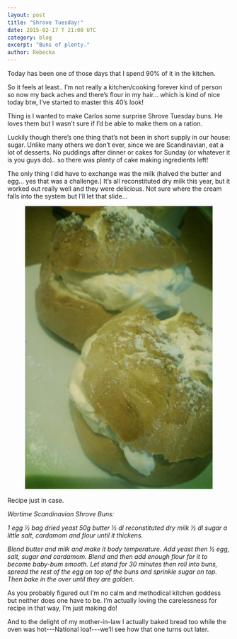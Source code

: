 ```yaml
---
layout: post
title: "Shrove Tuesday!"
date: 2015-02-17 T 21:00 UTC
category: blog
excerpt: "Buns of plenty."
author: Rebecka
---
```

Today has been one of those days that I spend 90% of it in the kitchen.

So it feels at least.. I’m not really a kitchen/cooking forever kind of person so now my back aches and there’s flour in my hair... which is kind of nice today btw, I’ve started to master this 40’s look!

Thing is I wanted to make Carlos some surprise Shrove Tuesday buns. He loves them but I wasn’t sure if I’d be able to make them on a ration.

Luckily though there’s one thing that’s not been in short supply in our house: sugar. Unlike many others we don’t ever, since we are Scandinavian, eat a lot of desserts. No puddings after dinner or cakes for Sunday (or whatever it is you guys do).. so there was plenty of cake making ingredients left!

The only thing I did have to exchange was the milk (halved the butter and egg... yes that was a challenge.) It’s all reconstituted dry milk this year, but it worked out really well and they were delicious. Not sure where the cream falls into the system but I’ll let that slide...

<figure>
	<img src="/assets/posts/2.jpg" alt="">
</figure>

Recipe just in case.

*Wartime Scandinavian Shrove Buns:*

*1 egg
½ bag dried yeast
50g butter
½ dl reconstituted dry milk
½ dl sugar
a little salt, cardamom and flour until it thickens.*

*Blend butter and milk and make it body temperature. Add yeast then ½ egg, salt, sugar and cardamom. Blend and then add enough flour for it to become baby-bum smooth. Let stand for 30 minutes then roll into buns, spread the rest of the egg on top of the buns and sprinkle sugar on top. Then bake in the over until they are golden.* 

As you probably figured out I’m no calm and methodical kitchen goddess but neither does one have to be. I’m actually loving the carelessness for recipe in that way, I’m just making do!

And to the delight of my mother-in-law I actually baked bread too while the oven was hot---National loaf---we’ll see how that one turns out later.